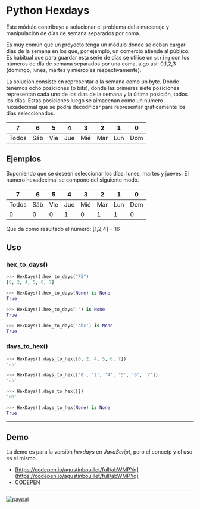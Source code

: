 # Python Hexdays

Este módulo contribuye a solucionar el problema del almacenaje y manipulación de días de semana separados por coma. 

Es muy común que un proyecto tenga un módulo donde se deban cargar días de la semana en los que, por ejemplo, un comercio atiende al público. Es habitual que para guardar esta serie de días se utilice un `string` con los  números de día de semana separados por una coma, algo así: 0,1,2,3 (domingo, lunes, martes y miércoles respectivamente).

La solución consiste en representar a la semana como un byte. Donde tenemos ocho posiciones (o bits), donde  las primeras siete posiciones representan cada uno de los días de la semana y la última posición, todos los días. Estas posiciones luego se almacenan como un número hexadecimal que se podrá decodificar para representar gráficamente los días seleccionados.

| 7 | 6 | 5 | 4 | 3 | 2 | 1 | 0 |
|---|---|---|---|---|---|---|---|
| Todos | Sáb | Vie | Jue | Mié | Mar | Lun | Dom |

## Ejemplos

Suponiendo que se deseen seleccionar los días: lunes, martes y jueves. El numero hexadecimal se compone del siguiente modo.

| 7 | 6 | 5 | 4 | 3 | 2 | 1 | 0 |
|---|---|---|---|---|---|---|---|
| Todos | Sáb | Vie | Jue | Mié | Mar | Lun | Dom |
|0| 0 | 0 | 1 | 0 | 1 | 1 | 0 |

Que da como resultado el número: [1,2,4] = 16


## Uso

### hex_to_days()

```python
>>> HexDays().hex_to_days("F5")
[0, 2, 4, 5, 6, 7]

>>> HexDays().hex_to_days(None) is None
True

>>> HexDays().hex_to_days('') is None
True

>>> HexDays().hex_to_days('abc') is None
True
```


### days_to_hex()

```python
>>> HexDays().days_to_hex([0, 2, 4, 5, 6, 7])
'F5'

>>> HexDays().days_to_hex(['0', '2', '4', '5', '6', '7'])
'F5'

>>> HexDays().days_to_hex([])
'00'

>>> HexDays().days_to_hex(None) is None
True
```

---
## Demo

La demo es para la versión _hexdays_ en _JavaScript_, pero el concetp y el uso es el mismo.

 * [https://codepen.io/agustinbouillet/full/abWMPYq](https://codepen.io/agustinbouillet/full/abWMPYq)
 * [CODEPEN](https://codepen.io/)


---
[![paypal](https://www.paypalobjects.com/en_US/i/btn/btn_donateCC_LG.gif)](https://www.paypal.com/cgi-bin/webscr?cmd=_s-xclick&hosted_button_id=C5TSLQQEEE5PQ)
